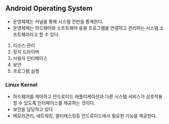 ## Android Operating System

- 운영체제는 커널을 통해 시스템 전반을 통제한다.
- 운영체제는 하드웨어와 소프트웨어 응용 프로그램을 연결하고 관리하는 시스템 소프트웨어라고 할 수 있다.

1. 리소스 관리
2. 장치 드라이버
3. 사용자 인터페이스
4. 보안
5. 프로그램 실행

### Linux Kernel
- 하드웨어를 제어하고 안드로이드 애플리케이션과 다른 시스템 서비스가 상호작용 할 수 있도록 인터페이스를 제공하는 것이다.
- 보안을 담당하고 있다
- 메모리관리, 네트워킹, 멀티태스킹등 안드로이드에서 필요한 기능을 제공한다.

